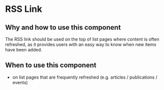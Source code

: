 # RSS Link

## Why and how to use this component

The RSS link should be used on the top of list pages where content is often
refreshed, as it provides users with an easy way to know when new items have
been added.

## When to use this component

* on list pages that are frequently refreshed (e.g. articles / publications /
  events)
